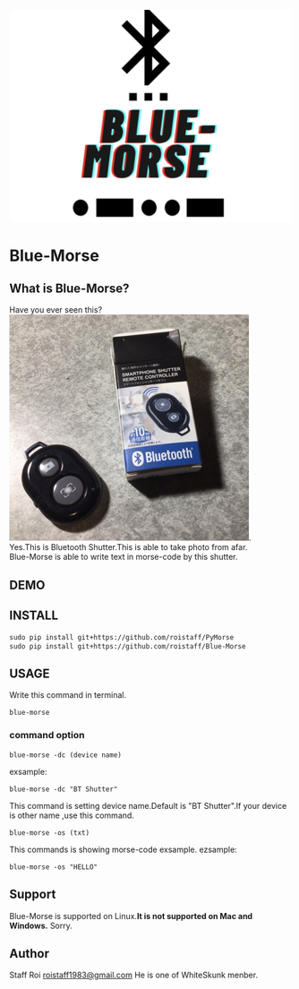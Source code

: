 ![rogo](etc/rogo2.jpg) 
# Blue-Morse
## What is Blue-Morse?
Have you ever seen this?
![picture1](etc/49FF0A4C-9E76-4943-A56B-82079E412945.jpeg).   
Yes.This is Bluetooth Shutter.This is able to take photo from afar.  
Blue-Morse is able to write text in morse-code by this shutter.
## DEMO

## INSTALL

```
sudo pip install git+https://github.com/roistaff/PyMorse
sudo pip install git+https://github.com/roistaff/Blue-Morse
```

## USAGE
Write this command in terminal.
```
blue-morse
```

### command option
```
blue-morse -dc (device name)
```
exsample:
```
blue-morse -dc "BT Shutter"
```
This command is setting device name.Default is "BT Shutter".If your device is other name ,use this command.  

```
blue-morse -os (txt)
```
This commands is showing morse-code exsample.
ezsample:
```
blue-morse -os "HELLO"
```

## Support
Blue-Morse is supported on Linux.__It is not supported on Mac and Windows.__ Sorry.
## Author
Staff Roi roistaff1983@gmail.com
He is one of WhiteSkunk menber.
